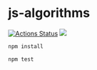 # js-algorithms

[![Actions Status](https://github.com/shadeofgod/js-algorithms/workflows/test/badge.svg)](https://github.com/shadeofgod/js-algorithms/actions)
![](https://img.shields.io/github/license/shadeofgod/js-algorithms)

```sh
npm install

npm test
```
